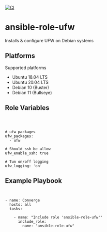 [![CI](https://github.com/de-it-krachten/ansible-role-ufw/workflows/CI/badge.svg?event=push)](https://github.com/de-it-krachten/ansible-role-ufw/actions?query=workflow%3ACI)


# ansible-role-ufw

Installs & configure UFW on Debian systems


Platforms
--------------

Supported platforms

- Ubuntu 18.04 LTS
- Ubuntu 20.04 LTS
- Debian 10 (Buster)
- Debian 11 (Bullseye)



Role Variables
--------------
<pre><code>


# ufw packages
ufw_packages:
  - ufw

# Should ssh be allow
ufw_enable_ssh: true

# Tun on/off logging
ufw_logging: 'on'
</pre></code>


Example Playbook
----------------

<pre><code>

- name: Converge
  hosts: all
  tasks:

    - name: "Include role 'ansible-role-ufw'"
      include_role:
        name: "ansible-role-ufw"
</pre></code>
